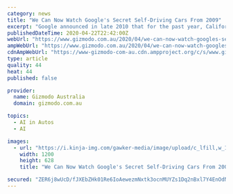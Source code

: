 ```yaml
---
category: news
title: "We Can Now Watch Google's Secret Self-Driving Cars From 2009"
excerpt: "Google announced in late 2010 that for the past year, Californian drivers had been sharing the road with a secret self-driving car project. Many years and one death at the hands of rival Uber later, we can finally see 2009's testing footage. Waymo, the successor program to that Google project, is on hold for coronavirus, and sent over the ..."
publishedDateTime: 2020-04-22T22:42:00Z
webUrl: "https://www.gizmodo.com.au/2020/04/we-can-now-watch-googles-secret-self-driving-cars-from-2009/"
ampWebUrl: "https://www.gizmodo.com.au/2020/04/we-can-now-watch-googles-secret-self-driving-cars-from-2009/amp"
cdnAmpWebUrl: "https://www-gizmodo-com-au.cdn.ampproject.org/c/s/www.gizmodo.com.au/2020/04/we-can-now-watch-googles-secret-self-driving-cars-from-2009/amp"
type: article
quality: 44
heat: 44
published: false

provider:
  name: Gizmodo Australia
  domain: gizmodo.com.au

topics:
  - AI in Autos
  - AI

images:
  - url: "https://i.kinja-img.com/gawker-media/image/upload/c_lfill,w_1200,h_628,q_90/vrsyou1wwm8zyb4xdyee.jpg"
    width: 1200
    height: 628
    title: "We Can Now Watch Google's Secret Self-Driving Cars From 2009"

secured: "ZER6j8wUcD/fJXEbZHk01Re6IoAewezmNxtk3ocnMUYZs1Dq2nBxl7Y4EnOdN2lomTUd0MZc8h0YjLZrjeIY+MnWScwLh0qtx/sjev2yxggJ0eEdo8CpL+kdXW9NG8dlC0gIUYxMmsoAjWFRZk3T25PxUOB/0mxZ6XMnI42WUskHYTjfsGx0hJ9l1nuRhQ21ds5BPvCIlyUSrIPR6uyVPnli4zpv+r0yU2IcbmarQtR64pVnO7wbRnPyrUCcYRjSYlCMOoolUlfxx6bVyrIb9/yaWqAEzIu+5YYrTawCDEzyCLGxwkgCTeGVSFM+2F24;U8cYCg4sLGfOg+0mQ4/Iew=="
---
```


